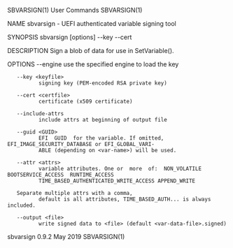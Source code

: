 SBVARSIGN(1)                                 User Commands                                SBVARSIGN(1)

NAME
       sbvarsign - UEFI authenticated variable signing tool

SYNOPSIS
       sbvarsign [options] --key <keyfile> --cert <certfile> <var-name> <var-data-file>

DESCRIPTION
       Sign a blob of data for use in SetVariable().

OPTIONS
       --engine <eng>
              use the specified engine to load the key

       --key <keyfile>
              signing key (PEM-encoded RSA private key)

       --cert <certfile>
              certificate (x509 certificate)

       --include-attrs
              include attrs at beginning of output file

       --guid <GUID>
              EFI  GUID  for the variable. If omitted, EFI_IMAGE_SECURITY_DATABASE or EFI_GLOBAL_VARI‐
              ABLE (depending on <var-name>) will be used.

       --attr <attrs>
              variable attributes. One or  more  of:  NON_VOLATILE  BOOTSERVICE_ACCESS  RUNTIME_ACCESS
              TIME_BASED_AUTHENTICATED_WRITE_ACCESS APPEND_WRITE

       Separate multiple attrs with a comma,
              default is all attributes, TIME_BASED_AUTH... is always included.

       --output <file>
              write signed data to <file> (default <var-data-file>.signed)

sbvarsign 0.9.2                                May 2019                                   SBVARSIGN(1)
